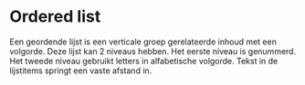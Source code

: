 # Ordered list

Een geordende lijst is een verticale groep gerelateerde inhoud met een volgorde.
Deze lijst kan 2 niveaus hebben.
Het eerste niveau is genummerd.
Het tweede niveau gebruikt letters in alfabetische volgorde.
Tekst in de lijstitems springt een vaste afstand in.

